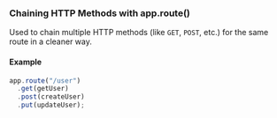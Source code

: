 ### Chaining HTTP Methods with app.route()

Used to chain multiple HTTP methods (like `GET`, `POST`, etc.) for the same route in a cleaner way.

#### Example

```js  
app.route("/user")  
  .get(getUser)  
  .post(createUser)  
  .put(updateUser);  
